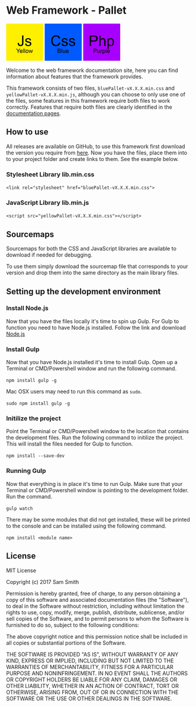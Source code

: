 # Web Framework - Pallet

![alt text](https://github.com/smithymx67/Web-Framework/blob/master/Assets/PNG/Icons/Yellow-Js.png "Yellow - JS") 
![alt text](https://github.com/smithymx67/Web-Framework/blob/master/Assets/PNG/Icons/Blue-CSS.png "Blue - CSS") 
![alt text](https://github.com/smithymx67/Web-Framework/blob/master/Assets/PNG/Icons/Purple-Php.png "Purple - PHP")

Welcome to the web framework documentation site, here you can find information about features that the framework provides.

This framework consists of two files, `bluePallet-vX.X.X.min.css` and `yellowPallet-vX.X.X.min.js`, although you can choose to only use one of the files, 
some features in this framework require both files to work correctly. Features that require both files are clearly identified 
in the [documentation pages](https://samsmith.me/projects/webFramework/docSite/).

## How to use
All releases are available on GitHub, to use this framework first download the version you require from 
[here](https://github.com/smithymx67/Web-Framework/releases). Now you have the files, place them into to your project 
folder and create links to them. See the example below.

### Stylesheet Library lib.min.css

`<link rel="stylesheet" href="bluePallet-vX.X.X.min.css">`


### JavaScript Library lib.min.js

`<script src="yellowPallet-vX.X.X.min.css"></script>`

## Sourcemaps
Sourcemaps for both the CSS and JavaScript libraries are available to download if needed for debugging.

To use them simply download the sourcemap file that corresponds to your version and drop them into the same directory as 
the main library files.


## Setting up the development environment
### Install Node.js
Now that you have the files locally it's time to spin up Gulp.
For Gulp to function you need to have Node.js installed.
Follow the link and download [Node.js](https://nodejs.org/en/download/)

### Install Gulp
Now that you have Node.js installed it's time to install Gulp.
Open up a Terminal or CMD/Powershell window and run the following command.

`npm install gulp -g`

Mac OSX users may need to run this command as `sudo`.

`sudo npm install gulp -g`

### Initilize the project
Point the Terminal or CMD/Powershell window to the location that contains the development files.
Run the following command to initilize the project.
This will install the files needed for Gulp to function.

`npm install --save-dev`

### Running Gulp
Now that everything is in place it's time to run Gulp.
Make sure that your Terminal or CMD/Powershell window is pointing to the development folder.
Run the command.

`gulp watch`

There may be some modules that did not get installed, these will be printed to the console and can be installed using the following command.

`npm install <module name>`


## License
MIT License

Copyright (c) 2017 Sam Smith

Permission is hereby granted, free of charge, to any person obtaining a copy of this software and associated documentation 
files (the "Software"), to deal in the Software without restriction, including without limitation the rights to use, copy, 
modify, merge, publish, distribute, sublicense, and/or sell copies of the Software, and to permit persons to whom the Software 
is furnished to do so, subject to the following conditions:

The above copyright notice and this permission notice shall be included in all copies or substantial portions of the Software.

THE SOFTWARE IS PROVIDED "AS IS", WITHOUT WARRANTY OF ANY KIND, EXPRESS OR IMPLIED, INCLUDING BUT NOT LIMITED TO THE WARRANTIES 
OF MERCHANTABILITY, FITNESS FOR A PARTICULAR PURPOSE AND NONINFRINGEMENT. IN NO EVENT SHALL THE AUTHORS OR COPYRIGHT HOLDERS BE 
LIABLE FOR ANY CLAIM, DAMAGES OR OTHER LIABILITY, WHETHER IN AN ACTION OF CONTRACT, TORT OR OTHERWISE, ARISING FROM, OUT OF OR IN 
CONNECTION WITH THE SOFTWARE OR THE USE OR OTHER DEALINGS IN THE SOFTWARE.
